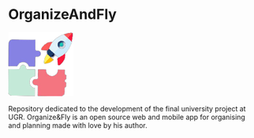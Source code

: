 # OrganizeAndFly 

![img](https://github.com/sergiovp/TFG-OrganizeAndFly/blob/main/app/frontend/webApp/src/public/images/logo.png)

Repository dedicated to the development of the final university project at UGR. Organize&amp;Fly is an open source web and mobile app for organising and planning made with love by his author.
